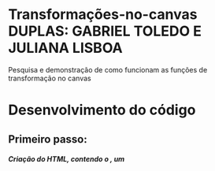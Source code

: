# Transformações-no-canvas DUPLAS: GABRIEL TOLEDO E JULIANA LISBOA

Pesquisa e demonstração de como funcionam as funções de transformação no canvas

<h1>Desenvolvimento do código</h1>

<h2>Primeiro passo:</h2>
<h5>Criação do HTML, contendo o <head>, um <title>, o <style> e o <body>. 
Dentro do style tem a mudança de cor de fundo, definimos a margin (espaçamento externo) e no Body chamamos o id do canvas denominado por "gameCanvas".
No script contém o link do código em Javascript.
<br>
  
<img src="img/doctype.png">

</br>

Anexamos o id do canvas dentro do body.

Linkamos o canvas no javascript e usamos algumas funções do canvas para compor nosso jogo. a bolinha tem *rotate*, *translate*, *clipping path* e *scale*, a raquete tem *colisor* e *translate*.

Utilizando esses conceitos, fizemos um jogo de "ping pong" inspirado em um jogo conhecido pelo nome "breakout", sendo o objetivo do jogo usar a raquete para rebater a bolinha e a bolinha quebrar os tijolos, caso a bolinha passe para baixo da raquete o jogador perde 1 vida, tendo um total de 2 vidas.

</h5>
